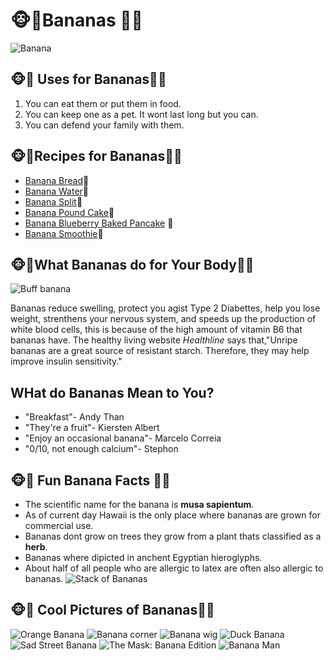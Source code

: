 # :monkey_face::banana:**Bananas** :banana::monkey_face:
![Banana](https://encrypted-tbn0.gstatic.com/images?q=tbn:ANd9GcRjds0quR3qmPd5CBTnEnzT575E0Me7pwRKqkvxQnus3EimHKieHQ)

## :monkey_face::banana: Uses for Bananas:banana::monkey_face:
1. You can eat them or put them in food.
2. You can keep one as a pet. It wont last long but you can.
3. You can defend your family with them.

## :monkey_face::banana:Recipes for Bananas:banana::monkey_face:
* [Banana Bread](https://www.allrecipes.com/recipe/20144/banana-banana-bread/):bread:
* [Banana Water](https://www.allrecipes.com/video/9189/gam-gams-hot-banana-water/?internalSource=picture_play&referringId=270779&referringContentType=Recipe):tumbler_glass:
* [Banana Split](https://www.tasteofhome.com/recipes/all-american-banana-split/):ice_cream:
* [Banana Pound Cake](https://www.tasteofhome.com/recipes/banana-pound-cake/):cake:
* [Banana Blueberry Baked Pancake](https://www.crazyforcrust.com/banana-blueberry-baked-pancake/)	:pancakes:
* [Banana Smoothie](https://www.inspiredtaste.net/19907/simple-banana-smoothie-recipe/):tropical_drink:

## :monkey_face::banana:What Bananas do for Your Body:banana::monkey_face:
![Buff banana](https://encrypted-tbn0.gstatic.com/images?q=tbn:ANd9GcTc3ioAXe0yYci6siqfIQN2g8-sBYApqjKt8XyTQygh4yGEyJmt) 

 Bananas reduce swelling, protect you agist Type 2 Diabettes, help you lose weight, strenthens your
nervous system, and speeds up the production of white blood cells, this is because of the high amount of vitamin B6 that bananas have. The healthy living website *Healthline* says that,"Unripe bananas are a great source of resistant starch. Therefore, they may help improve insulin sensitivity." 

## WHat do Bananas Mean to You?
- "Breakfast"- Andy Than
- "They're a fruit"- Kiersten Albert
- "Enjoy an occasional banana"- Marcelo Correia
- "0/10, not enough calcium"- Stephon

 ## :monkey_face::banana: Fun Banana Facts :banana::monkey_face:

 * The scientific name for the banana is  **musa sapientum**.
 * As of current day Hawaii is the only place where bananas are grown for commercial use.
 * Bananas dont grow on trees they grow from a plant thats classified as a **herb**.
 * Bananas  where dipicted in anchent Egyptian hieroglyphs.
 * About half of all people who are allergic to latex are often also allergic to bananas.
 ![Stack of Bananas](https://thebananapolice.com/wp-content/uploads/2012/12/bananas-close-up.jpg)

 ## :monkey_face::banana: Cool Pictures of Bananas:banana::monkey_face:
![Orange Banana](https://encrypted-tbn0.gstatic.com/images?q=tbn:ANd9GcTR4lGE1KkKe-hnsDqCQXvV4dvnJgqe7ZlpC9N1g0AFOcByzpE2oQ)
![Banana corner](https://encrypted-tbn0.gstatic.com/images?q=tbn:ANd9GcSfVNzPfLp2Hiqlu_6lFV7ByvGrtwy_uuCUQjKm3cGasf8bDQQpNA) 
![Banana wig](https://encrypted-tbn0.gstatic.com/images?q=tbn:ANd9GcQr53x6jFZZRkGU4Z0Qj68Sxrb4f8ceG-wJ4i2z_WZZlT7vvQZuZQ)
![Duck Banana](https://encrypted-tbn0.gstatic.com/images?q=tbn:ANd9GcSGv22bajn18LrFuC77a0V7hnNRj-3ILFsu2_e9Xvi_SwtSltye)
![Sad Street Banana](https://encrypted-tbn0.gstatic.com/images?q=tbn:ANd9GcSvxdNlZiyKbpeTVG-Iyu324jsFuybIA9em--40yGrUzPA4d67Dzw)
![The Mask: Banana Edition](https://encrypted-tbn0.gstatic.com/images?q=tbn:ANd9GcSJwzYrdrPmtLq5vukEKlmPd7lzQUrpSxogHIGTOhc2-AtG1Tzm2A)
![Banana Man](https://encrypted-tbn0.gstatic.com/images?q=tbn:ANd9GcRPe4GTPPP9s-N21NSnGW0y_Iz4J9q2fLZuqtEbhP7aGZlPCrzIQg&s)
